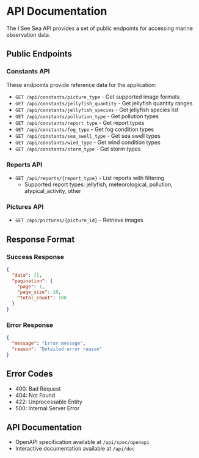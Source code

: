 # API Documentation

The I See Sea API provides a set of public endpoints for accessing marine observation data.

## Public Endpoints

### Constants API
These endpoints provide reference data for the application:

- `GET /api/constants/picture_type` - Get supported image formats
- `GET /api/constants/jellyfish_quantity` - Get jellyfish quantity ranges
- `GET /api/constants/jellyfish_species` - Get jellyfish species list
- `GET /api/constants/pollution_type` - Get pollution types
- `GET /api/constants/report_type` - Get report types
- `GET /api/constants/fog_type` - Get fog condition types
- `GET /api/constants/sea_swell_type` - Get sea swell types
- `GET /api/constants/wind_type` - Get wind condition types
- `GET /api/constants/storm_type` - Get storm types

### Reports API
- `GET /api/reports/{report_type}` - List reports with filtering
  - Supported report types: jellyfish, meteorological, pollution, atypical_activity, other

### Pictures API
- `GET /api/pictures/{picture_id}` - Retrieve images

## Response Format

### Success Response
```json
{
  "data": [],
  "pagination": {
    "page": 1,
    "page_size": 10,
    "total_count": 100
  }
}
```

### Error Response
```json
{
  "message": "Error message",
  "reason": "Detailed error reason"
}
```

## Error Codes
- 400: Bad Request
- 404: Not Found
- 422: Unprocessable Entity
- 500: Internal Server Error

## API Documentation

- OpenAPI specification available at `/api/spec/openapi`
- Interactive documentation available at `/api/doc` 